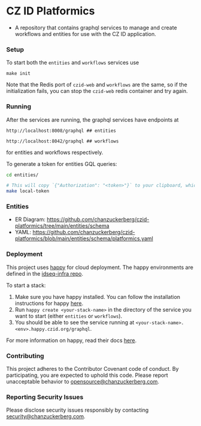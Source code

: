 # CZ ID Platformics

* A repository that contains graphql services to manage and create workflows and entities for use with the CZ ID application. 

### Setup
To start both the `entities` and `workflows` services use
```
make init
```

Note that the Redis port of `czid-web` and `workflows` are the same, so if the initialization fails, you can stop the `czid-web` redis container and try again.


### Running
After the services are running, the graphql services have endpoints at 
```
http://localhost:8008/graphql ## entities
```

```
http://localhost:8042/graphql ## workflows
```

for entities and workflows respectively.

To generate a token for entities GQL queries:

```bash
cd entities/

# This will copy `{"Authorization": "<token>"}` to your clipboard, which you can paste into the GraphQL UI, under "Headers" at the bottom
make local-token
```


### Entities

* ER Diagram: https://github.com/chanzuckerberg/czid-platformics/tree/main/entities/schema
* YAML: https://github.com/chanzuckerberg/czid-platformics/blob/main/entities/schema/platformics.yaml

### Deployment
This project uses [happy](https://github.com/chanzuckerberg/happy/tree/main) for cloud deployment. The happy environments are defined in the [idseq-infra repo](https://github.com/chanzuckerberg/idseq-infra).

To start a stack:
1. Make sure you have happy installed. You can follow the installation instructions for happy [here](https://github.com/chanzuckerberg/happy/blob/main/docs/getting_started/installation.md).
2. Run `happy create <your-stack-name>` in the directory of the service you want to start (either `entities` or `workflows`).
3. You should be able to see the service running at `<your-stack-name>.<env>.happy.czid.org/graphql`.

For more information on happy, read their docs [here](https://github.com/chanzuckerberg/happy/tree/main/docs).

### Contributing
This project adheres to the Contributor Covenant code of conduct. By participating, you are expected to uphold this code. Please report unacceptable behavior to opensource@chanzuckerberg.com.

### Reporting Security Issues
Please disclose security issues responsibly by contacting security@chanzuckerberg.com.